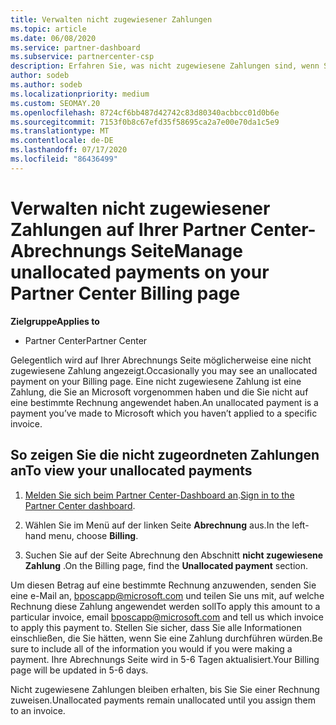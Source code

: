 ```yaml
---
title: Verwalten nicht zugewiesener Zahlungen
ms.topic: article
ms.date: 06/08/2020
ms.service: partner-dashboard
ms.subservice: partnercenter-csp
description: Erfahren Sie, was nicht zugewiesene Zahlungen sind, wenn Sie auf Ihrer Partner Center-Abrechnungs Seite angezeigt werden. Erfahren Sie auch, wie Sie diese auf Ihre Rechnungen anwenden.
author: sodeb
ms.author: sodeb
ms.localizationpriority: medium
ms.custom: SEOMAY.20
ms.openlocfilehash: 8724cf6bb487d42742c83d80340acbbcc01d0b6e
ms.sourcegitcommit: 7153f0b8c67efd35f58695ca2a7e00e70da1c5e9
ms.translationtype: MT
ms.contentlocale: de-DE
ms.lasthandoff: 07/17/2020
ms.locfileid: "86436499"
---
```

# <a name="manage-unallocated-payments-on-your-partner-center-billing-page"></a><span data-ttu-id="5feeb-104">Verwalten nicht zugewiesener Zahlungen auf Ihrer Partner Center-Abrechnungs Seite</span><span class="sxs-lookup"><span data-stu-id="5feeb-104">Manage unallocated payments on your Partner Center Billing page</span></span>

<span data-ttu-id="5feeb-105">**Zielgruppe**</span><span class="sxs-lookup"><span data-stu-id="5feeb-105">**Applies to**</span></span>

- <span data-ttu-id="5feeb-106">Partner Center</span><span class="sxs-lookup"><span data-stu-id="5feeb-106">Partner Center</span></span>

<span data-ttu-id="5feeb-107">Gelegentlich wird auf Ihrer Abrechnungs Seite möglicherweise eine nicht zugewiesene Zahlung angezeigt.</span><span class="sxs-lookup"><span data-stu-id="5feeb-107">Occasionally you may see an unallocated payment on your Billing page.</span></span> <span data-ttu-id="5feeb-108">Eine nicht zugewiesene Zahlung ist eine Zahlung, die Sie an Microsoft vorgenommen haben und die Sie nicht auf eine bestimmte Rechnung angewendet haben.</span><span class="sxs-lookup"><span data-stu-id="5feeb-108">An unallocated payment is a payment you’ve made to Microsoft which you haven’t applied to a specific invoice.</span></span>

## <a name="to-view-your-unallocated-payments"></a><span data-ttu-id="5feeb-109">So zeigen Sie die nicht zugeordneten Zahlungen an</span><span class="sxs-lookup"><span data-stu-id="5feeb-109">To view your unallocated payments</span></span>

1. <span data-ttu-id="5feeb-110">[Melden Sie sich beim Partner Center-Dashboard an](https://partner.microsoft.com/dashboard/home).</span><span class="sxs-lookup"><span data-stu-id="5feeb-110">[Sign in to the Partner Center dashboard](https://partner.microsoft.com/dashboard/home).</span></span>

2. <span data-ttu-id="5feeb-111">Wählen Sie im Menü auf der linken Seite **Abrechnung** aus.</span><span class="sxs-lookup"><span data-stu-id="5feeb-111">In the left-hand menu, choose **Billing**.</span></span>

3. <span data-ttu-id="5feeb-112">Suchen Sie auf der Seite Abrechnung den Abschnitt **nicht zugewiesene Zahlung** .</span><span class="sxs-lookup"><span data-stu-id="5feeb-112">On the Billing page, find the **Unallocated payment** section.</span></span> 

<span data-ttu-id="5feeb-113">Um diesen Betrag auf eine bestimmte Rechnung anzuwenden, senden Sie eine e-Mail an, bposcapp@microsoft.com und teilen Sie uns mit, auf welche Rechnung diese Zahlung angewendet werden soll</span><span class="sxs-lookup"><span data-stu-id="5feeb-113">To apply this amount to a particular invoice, email bposcapp@microsoft.com and tell us which invoice to apply this payment to.</span></span> <span data-ttu-id="5feeb-114">Stellen Sie sicher, dass Sie alle Informationen einschließen, die Sie hätten, wenn Sie eine Zahlung durchführen würden.</span><span class="sxs-lookup"><span data-stu-id="5feeb-114">Be sure to include all of the information you would if you were making a payment.</span></span> <span data-ttu-id="5feeb-115">Ihre Abrechnungs Seite wird in 5-6 Tagen aktualisiert.</span><span class="sxs-lookup"><span data-stu-id="5feeb-115">Your Billing page will be updated in 5-6 days.</span></span> 

<span data-ttu-id="5feeb-116">Nicht zugewiesene Zahlungen bleiben erhalten, bis Sie Sie einer Rechnung zuweisen.</span><span class="sxs-lookup"><span data-stu-id="5feeb-116">Unallocated payments remain unallocated until you assign them to an invoice.</span></span> 
